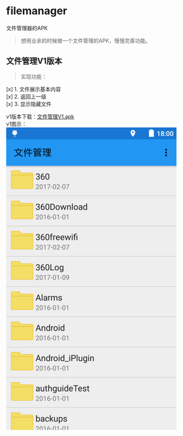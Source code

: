 # filemanager
文件管理器的APK
> 想用业余的时候做一个文件管理的APK，慢慢完善功能。
## 文件管理V1版本
> 实现功能：  

 [x] 1. 文件展示基本内容  
 [x] 2. 返回上一级  
 [x] 3. 显示隐藏文件  

v1版本下载：[文件管理V1.apk](https://github.com/xuanu/filemanager/raw/master/screenshots/文件管理V1.apk)  
v1图示：  
![image](https://github.com/xuanu/filemanager/raw/master/screenshots/device-2017-04-06-191627.png)  
  
  